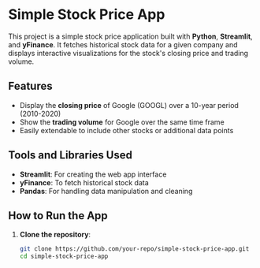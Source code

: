 # Simple Stock Price App

This project is a simple stock price application built with **Python**, **Streamlit**, and **yFinance**. It fetches historical stock data for a given company and displays interactive visualizations for the stock's closing price and trading volume.

## Features
- Display the **closing price** of Google (GOOGL) over a 10-year period (2010-2020)
- Show the **trading volume** for Google over the same time frame
- Easily extendable to include other stocks or additional data points

## Tools and Libraries Used
- **Streamlit**: For creating the web app interface
- **yFinance**: To fetch historical stock data
- **Pandas**: For handling data manipulation and cleaning

## How to Run the App
1. **Clone the repository**:
   ```bash
   git clone https://github.com/your-repo/simple-stock-price-app.git
   cd simple-stock-price-app
